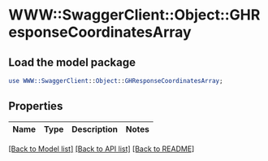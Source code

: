 # WWW::SwaggerClient::Object::GHResponseCoordinatesArray

## Load the model package
```perl
use WWW::SwaggerClient::Object::GHResponseCoordinatesArray;
```

## Properties
Name | Type | Description | Notes
------------ | ------------- | ------------- | -------------

[[Back to Model list]](../README.md#documentation-for-models) [[Back to API list]](../README.md#documentation-for-api-endpoints) [[Back to README]](../README.md)


